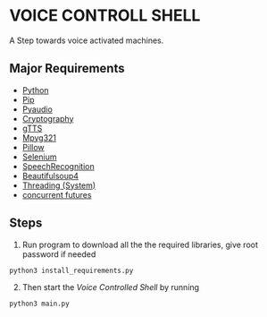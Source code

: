 # VOICE CONTROLL SHELL
A Step towards voice activated machines.

## Major Requirements
- [Python](https://www.python.org/)
- [Pip](https://pip.pypa.io/en/stable/installing/)
- [Pyaudio](https://pypi.org/project/PyAudio/)
- [Cryptography](https://pypi.org/project/cryptography/)
- [gTTS](https://pypi.org/project/gTTS/)
- [Mpyg321](https://pypi.org/project/mpyg321/) 
- [Pillow](https://pypi.org/project/Pillow/)
- [Selenium](https://pypi.org/project/selenium/) 
- [SpeechRecognition](https://pypi.org/project/SpeechRecognition/)
- [Beautifulsoup4](https://pypi.org/project/beautifulsoup4/)
- [Threading (System)](https://docs.python.org/3/library/threading.html)
- [concurrent futures](https://docs.python.org/3/library/concurrent.futures.html#module-concurrent.futures)

## Steps
1) Run program to download all the the required libraries, give root password if needed
```
python3 install_requirements.py
```
2) Then start the *Voice Controlled Shell* by running 
```
python3 main.py
```

